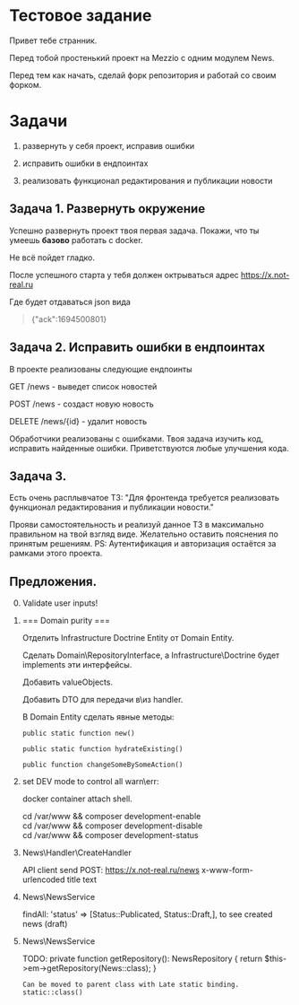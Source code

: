 
# Тестовое задание

Привет тебе странник.

Перед тобой простенький проект на Mezzio с одним модулем News.

Перед тем как начать, сделай форк репозитория и работай со своим форком.  

# Задачи  

1. развернуть у себя проект, исправив ошибки

2. исправить ошибки в ендпоинтах

3. реализовать функционал редактирования и публикации новости

## Задача 1. Развернуть окружение  

Успешно развернуть проект твоя первая задача. Покажи, что ты умеешь **базово** работать с docker.

Не всё пойдет гладко.

После успешного старта у тебя должен октрываться адрес https://x.not-real.ru

Где будет отдаваться json вида

> {"ack":1694500801} 

## Задача 2. Исправить ошибки в ендпоинтах  

В проекте реализованы следующие ендпоинты  

GET /news - выведет список новостей

POST /news - создаст новую новость

DELETE /news/{id} - удалит новость  

Обработчики реализованы с ошибками. Твоя задача изучить код, исправить найденные ошибки.
Приветствуются любые улучшения кода.  

## Задача 3.
Есть очень расплывчатое ТЗ:
"Для фронтенда требуется реализовать функционал редактирования и публикации новости."

Прояви самостоятельность и реализуй данное ТЗ в максимально правильном на твой взгляд виде. Желательно оставить пояснения по принятым решениям. 
PS:
Аутентификация и авторизация остаётся за рамками этого проекта.

## Предложения. 
0. Validate user inputs!

1.  === Domain purity ===

    Отделить Infrastructure Doctrine Entity от Domain Entity. 

    Сделать Domain\RepositoryInterface, а Infrastructure\Doctrine будет implements эти интерфейсы. 

    Добавить valueObjects. 

    Добавить DTO для передачи в\из handler. 

    В Domain Entity сделать явные методы:  

        public static function new()

        public static function hydrateExisting()

        public function changeSomeBySomeAction()


2. set DEV mode to control all warn\err:

    docker container attach shell. 

    cd /var/www && composer development-enable  
    cd /var/www && composer development-disable  
    cd /var/www && composer development-status 

3. News\Handler\CreateHandler   
 
    API client send POST: https://x.not-real.ru/news
    x-www-form-urlencoded
    title
    text

4. News\NewsService

    findAll: 'status' => [Status::Publicated, Status::Draft,],   to see created news (draft)

5.  News\NewsService

    TODO: 
        private function getRepository(): NewsRepository
        {
            return $this->em->getRepository(News::class);
        }

        Can be moved to parent class with Late static binding. static::class() 


